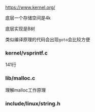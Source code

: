 https://www.kernel.org/

底层一个存储空间是4k

底层实现是B树

类似编译原理的代码会出现`goto`会比较方便



### kernel/vsprintf.c

141行



### lib/malloc.c

理解malloc工作原理

### include/linux/string.h

